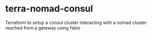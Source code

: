# terra-nomad-consul
Terraform to setup a consul cluster interacting with a nomad cluster reached from a gateway using fabio

